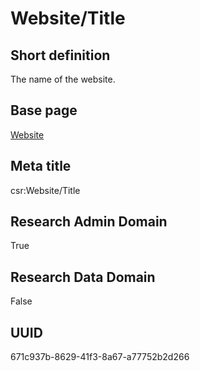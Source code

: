 # Website/Title
## Short definition
The name of the website.
## Base page
[Website](../Objects/Website.md)
## Meta title
csr:Website/Title
## Research Admin Domain
True
## Research Data Domain
False
## UUID
671c937b-8629-41f3-8a67-a77752b2d266
